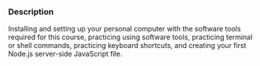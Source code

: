 ### Description

Installing and setting up your personal computer with the software tools required for this course, practicing using software tools, practicing terminal or shell commands, practicing keyboard shortcuts, and creating your first Node.js server-side JavaScript file.
